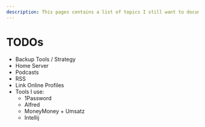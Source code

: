 ```yaml
---
description: This pages contains a list of topics I still want to document.
---
```


# TODOs

* Backup Tools / Strategy
* Home Server
* Podcasts
* RSS
* Link Online Profiles
* Tools I use:
  * 1Password
  * Alfred
  * MoneyMoney + Umsatz
  * Intellij

